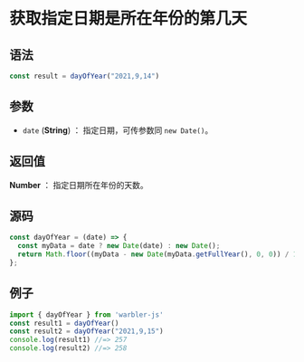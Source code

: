 <!--
 * @Author: 一尾流莺
 * @Description:获取指定日期是所在年份的第几天
 * @Date: 2021-09-13 18:16:32
 * @LastEditTime: 2021-09-14 17:10:43
 * @FilePath: \warblerjs-guide\docs\guide\date\imitateDelay.md
-->

# 获取指定日期是所在年份的第几天

## 语法


```js
const result = dayOfYear("2021,9,14")
```

## 参数

- `date` (**String**) ： 指定日期，可传参数同 `new Date()`。


## 返回值

**Number** ： 指定日期所在年份的天数。


## 源码

```js
const dayOfYear = (date) => {
  const myData = date ? new Date(date) : new Date();
  return Math.floor((myData - new Date(myData.getFullYear(), 0, 0)) / 1000 / 60 / 60 / 24);
};
```

## 例子


```js
import { dayOfYear } from 'warbler-js'
const result1 = dayOfYear()
const result2 = dayOfYear("2021,9,15")
console.log(result1) //=> 257
console.log(result2) //=> 258
```

